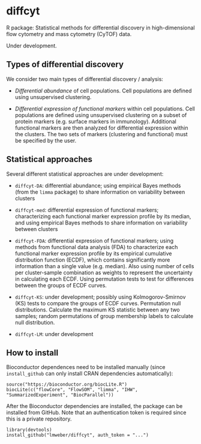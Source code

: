 # diffcyt

R package: Statistical methods for differential discovery in high-dimensional flow cytometry and mass cytometry (CyTOF) data.

Under development.



## Types of differential discovery

We consider two main types of differential discovery / analysis:

- *Differential abundance* of cell populations. Cell populations are defined using unsupervised clustering.

- *Differential expression of functional markers* within cell populations. Cell populations are defined using unsupervised clustering on a subset of protein markers (e.g. surface markers in immunology). Additional functional markers are then analyzed for differential expression within the clusters. The two sets of markers (clustering and functional) must be specified by the user.



## Statistical approaches

Several different statistical approaches are under development:

- `diffcyt-DA`: differential abundance; using empirical Bayes methods (from the `limma` package) to share information on variability between clusters

- `diffcyt-med`: differential expression of functional markers; characterizing each functional marker expression profile by its median, and using empirical Bayes methods to share information on variability between clusters

- `diffcyt-FDA`: differential expression of functional markers; using methods from functional data analysis (FDA) to characterize each functional marker expression profile by its empirical cumulative distribution function (ECDF), which contains significantly more information than a single value (e.g. median). Also using number of cells per cluster-sample combination as weights to represent the uncertainty in calculating each ECDF. Using permutation tests to test for differences between the groups of ECDF curves.

- `diffcyt-KS`: under development; possibly using Kolmogorov-Smirnov (KS) tests to compare the groups of ECDF curves. Permutation null distributions. Calculate the maximum KS statistic between any two samples; random permutations of group membership labels to calculate null distribution.

- `diffcyt-LM`: under development



## How to install

Bioconductor dependences need to be installed manually (since `install_github` can only install CRAN dependencies automatically):

```{r}
source("https://bioconductor.org/biocLite.R")
biocLite(c("flowCore", "FlowSOM", "limma", "IHW", "SummarizedExperiment", "BiocParallel"))
```

After the Bioconductor dependencies are installed, the package can be installed from GitHub. Note that an authentication token is required since this is a private repository.

```{r}
library(devtools)
install_github("lmweber/diffcyt", auth_token = "...")
```


